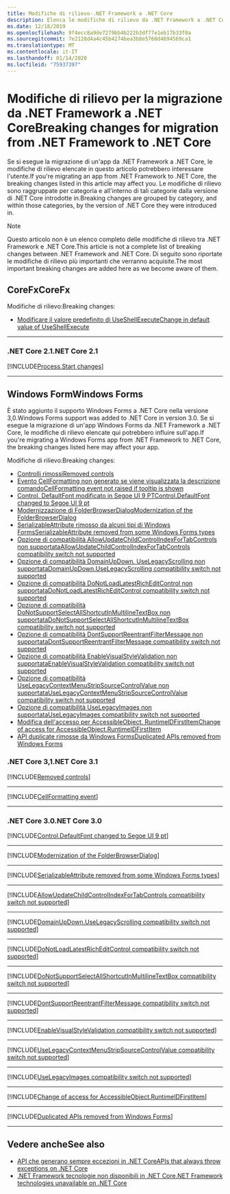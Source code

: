 ```yaml
---
title: Modifiche di rilievo-.NET Framework a .NET Core
description: Elenca le modifiche di rilievo da .NET Framework a .NET Core.
ms.date: 12/18/2019
ms.openlocfilehash: 9f4ecc8a9de7279bb4b222b3df77e1eb17b33f0a
ms.sourcegitcommit: 7e2128d4a4c45b4274bea3b8e5760d4694569ca1
ms.translationtype: MT
ms.contentlocale: it-IT
ms.lasthandoff: 01/14/2020
ms.locfileid: "75937397"
---
```

# <a name="breaking-changes-for-migration-from-net-framework-to-net-core"></a><span data-ttu-id="e5aeb-103">Modifiche di rilievo per la migrazione da .NET Framework a .NET Core</span><span class="sxs-lookup"><span data-stu-id="e5aeb-103">Breaking changes for migration from .NET Framework to .NET Core</span></span>

<span data-ttu-id="e5aeb-104">Se si esegue la migrazione di un'app da .NET Framework a .NET Core, le modifiche di rilievo elencate in questo articolo potrebbero interessare l'utente.</span><span class="sxs-lookup"><span data-stu-id="e5aeb-104">If you're migrating an app from .NET Framework to .NET Core, the breaking changes listed in this article may affect you.</span></span> <span data-ttu-id="e5aeb-105">Le modifiche di rilievo sono raggruppate per categoria e all'interno di tali categorie dalla versione di .NET Core introdotte in.</span><span class="sxs-lookup"><span data-stu-id="e5aeb-105">Breaking changes are grouped by category, and within those categories, by the version of .NET Core they were introduced in.</span></span>

> [!NOTE]
> <span data-ttu-id="e5aeb-106">Questo articolo non è un elenco completo delle modifiche di rilievo tra .NET Framework e .NET Core.</span><span class="sxs-lookup"><span data-stu-id="e5aeb-106">This article is not a complete list of breaking changes between .NET Framework and .NET Core.</span></span> <span data-ttu-id="e5aeb-107">Di seguito sono riportate le modifiche di rilievo più importanti che verranno acquisite.</span><span class="sxs-lookup"><span data-stu-id="e5aeb-107">The most important breaking changes are added here as we become aware of them.</span></span>

## <a name="corefx"></a><span data-ttu-id="e5aeb-108">CoreFx</span><span class="sxs-lookup"><span data-stu-id="e5aeb-108">CoreFx</span></span>

<span data-ttu-id="e5aeb-109">Modifiche di rilievo:</span><span class="sxs-lookup"><span data-stu-id="e5aeb-109">Breaking changes:</span></span>

- [<span data-ttu-id="e5aeb-110">Modificare il valore predefinito di UseShellExecute</span><span class="sxs-lookup"><span data-stu-id="e5aeb-110">Change in default value of UseShellExecute</span></span>](#change-in-default-value-of-useshellexecute)

***

### <a name="net-core-21"></a><span data-ttu-id="e5aeb-111">.NET Core 2.1</span><span class="sxs-lookup"><span data-stu-id="e5aeb-111">.NET Core 2.1</span></span>

[!INCLUDE[Process.Start changes](~/includes/core-changes/corefx/2.1/process-start-changes.md)]

***

## <a name="windows-forms"></a><span data-ttu-id="e5aeb-112">Windows Form</span><span class="sxs-lookup"><span data-stu-id="e5aeb-112">Windows Forms</span></span>

<span data-ttu-id="e5aeb-113">È stato aggiunto il supporto Windows Forms a .NET Core nella versione 3,0.</span><span class="sxs-lookup"><span data-stu-id="e5aeb-113">Windows Forms support was added to .NET Core in version 3.0.</span></span> <span data-ttu-id="e5aeb-114">Se si esegue la migrazione di un'app Windows Forms da .NET Framework a .NET Core, le modifiche di rilievo elencate qui potrebbero influire sull'app.</span><span class="sxs-lookup"><span data-stu-id="e5aeb-114">If you're migrating a Windows Forms app from .NET Framework to .NET Core, the breaking changes listed here may affect your app.</span></span>

<span data-ttu-id="e5aeb-115">Modifiche di rilievo:</span><span class="sxs-lookup"><span data-stu-id="e5aeb-115">Breaking changes:</span></span>

- [<span data-ttu-id="e5aeb-116">Controlli rimossi</span><span class="sxs-lookup"><span data-stu-id="e5aeb-116">Removed controls</span></span>](#removed-controls)
- [<span data-ttu-id="e5aeb-117">Evento CellFormatting non generato se viene visualizzata la descrizione comando</span><span class="sxs-lookup"><span data-stu-id="e5aeb-117">CellFormatting event not raised if tooltip is shown</span></span>](#cellformatting-event-not-raised-if-tooltip-is-shown)
- [<span data-ttu-id="e5aeb-118">Control. DefaultFont modificato in Segoe UI 9 PT</span><span class="sxs-lookup"><span data-stu-id="e5aeb-118">Control.DefaultFont changed to Segoe UI 9 pt</span></span>](#default-control-font-changed-to-segoe-ui-9-pt)
- [<span data-ttu-id="e5aeb-119">Modernizzazione di FolderBrowserDialog</span><span class="sxs-lookup"><span data-stu-id="e5aeb-119">Modernization of the FolderBrowserDialog</span></span>](#modernization-of-the-folderbrowserdialog)
- [<span data-ttu-id="e5aeb-120">SerializableAttribute rimosso da alcuni tipi di Windows Forms</span><span class="sxs-lookup"><span data-stu-id="e5aeb-120">SerializableAttribute removed from some Windows Forms types</span></span>](#serializableattribute-removed-from-some-windows-forms-types)
- [<span data-ttu-id="e5aeb-121">Opzione di compatibilità AllowUpdateChildControlIndexForTabControls non supportata</span><span class="sxs-lookup"><span data-stu-id="e5aeb-121">AllowUpdateChildControlIndexForTabControls compatibility switch not supported</span></span>](#allowupdatechildcontrolindexfortabcontrols-compatibility-switch-not-supported)
- [<span data-ttu-id="e5aeb-122">Opzione di compatibilità DomainUpDown. UseLegacyScrolling non supportata</span><span class="sxs-lookup"><span data-stu-id="e5aeb-122">DomainUpDown.UseLegacyScrolling compatibility switch not supported</span></span>](#domainupdownuselegacyscrolling-compatibility-switch-not-supported)
- [<span data-ttu-id="e5aeb-123">Opzione di compatibilità DoNotLoadLatestRichEditControl non supportata</span><span class="sxs-lookup"><span data-stu-id="e5aeb-123">DoNotLoadLatestRichEditControl compatibility switch not supported</span></span>](#donotloadlatestricheditcontrol-compatibility-switch-not-supported)
- [<span data-ttu-id="e5aeb-124">Opzione di compatibilità DoNotSupportSelectAllShortcutInMultilineTextBox non supportata</span><span class="sxs-lookup"><span data-stu-id="e5aeb-124">DoNotSupportSelectAllShortcutInMultilineTextBox compatibility switch not supported</span></span>](#donotsupportselectallshortcutinmultilinetextbox-compatibility-switch-not-supported)
- [<span data-ttu-id="e5aeb-125">Opzione di compatibilità DontSupportReentrantFilterMessage non supportata</span><span class="sxs-lookup"><span data-stu-id="e5aeb-125">DontSupportReentrantFilterMessage compatibility switch not supported</span></span>](#dontsupportreentrantfiltermessage-compatibility-switch-not-supported)
- [<span data-ttu-id="e5aeb-126">Opzione di compatibilità EnableVisualStyleValidation non supportata</span><span class="sxs-lookup"><span data-stu-id="e5aeb-126">EnableVisualStyleValidation compatibility switch not supported</span></span>](#enablevisualstylevalidation-compatibility-switch-not-supported)
- [<span data-ttu-id="e5aeb-127">Opzione di compatibilità UseLegacyContextMenuStripSourceControlValue non supportata</span><span class="sxs-lookup"><span data-stu-id="e5aeb-127">UseLegacyContextMenuStripSourceControlValue compatibility switch not supported</span></span>](#uselegacycontextmenustripsourcecontrolvalue-compatibility-switch-not-supported)
- [<span data-ttu-id="e5aeb-128">Opzione di compatibilità UseLegacyImages non supportata</span><span class="sxs-lookup"><span data-stu-id="e5aeb-128">UseLegacyImages compatibility switch not supported</span></span>](#uselegacyimages-compatibility-switch-not-supported)
- [<span data-ttu-id="e5aeb-129">Modifica dell'accesso per AccessibleObject. RuntimeIDFirstItem</span><span class="sxs-lookup"><span data-stu-id="e5aeb-129">Change of access for AccessibleObject.RuntimeIDFirstItem</span></span>](#change-of-access-for-accessibleobjectruntimeidfirstitem)
- [<span data-ttu-id="e5aeb-130">API duplicate rimosse da Windows Forms</span><span class="sxs-lookup"><span data-stu-id="e5aeb-130">Duplicated APIs removed from Windows Forms</span></span>](#duplicated-apis-removed-from-windows-forms)

### <a name="net-core-31"></a><span data-ttu-id="e5aeb-131">.NET Core 3,1</span><span class="sxs-lookup"><span data-stu-id="e5aeb-131">.NET Core 3.1</span></span>

[!INCLUDE[Removed controls](~/includes/core-changes/windowsforms/3.1/remove-controls-3.1.md)]

***

[!INCLUDE[CellFormatting event](~/includes/core-changes/windowsforms/3.1/cellformatting-event-not-raised.md)]

***

### <a name="net-core-30"></a><span data-ttu-id="e5aeb-132">.NET Core 3.0</span><span class="sxs-lookup"><span data-stu-id="e5aeb-132">.NET Core 3.0</span></span>

[!INCLUDE[Control.DefaultFont changed to Segoe UI 9 pt](~/includes/core-changes/windowsforms/3.0/control-defaultfont-changed.md)]

***

[!INCLUDE[Modernization of the FolderBrowserDialog](~/includes/core-changes/windowsforms/3.0/modernized-folderbrowserdialog.md)]

***

[!INCLUDE[SerializableAttribute removed from some Windows Forms types](~/includes/core-changes/windowsforms/3.0/remove-serializationattribute.md)]

***

[!INCLUDE[AllowUpdateChildControlIndexForTabControls compatibility switch not supported](~/includes/core-changes/windowsforms/3.0/deprecate-allowupdatechildcontrolindexfortabcontrols.md)]

***

[!INCLUDE[DomainUpDown.UseLegacyScrolling compatibility switch not supported](~/includes/core-changes/windowsforms/3.0/deprecate-uselegacyscrolling.md)]

***

[!INCLUDE[DoNotLoadLatestRichEditControl compatibility switch not supported](~/includes/core-changes/windowsforms/3.0/deprecate-donotloadlatestricheditcontrol.md)]

***

[!INCLUDE[DoNotSupportSelectAllShortcutInMultilineTextBox compatibility switch not supported](~/includes/core-changes/windowsforms/3.0/deprecate-donotsupportselectallshortcutinmultilinetextbox.md)]

***

[!INCLUDE[DontSupportReentrantFilterMessage compatibility switch not supported](~/includes/core-changes/windowsforms/3.0/deprecate-dontsupportreentrantfiltermessage.md)]

***

[!INCLUDE[EnableVisualStyleValidation compatibility switch not supported](~/includes/core-changes/windowsforms/3.0/deprecate-enablevisualstylevalidation.md)]

***

[!INCLUDE[UseLegacyContextMenuStripSourceControlValue compatibility switch not supported](~/includes/core-changes/windowsforms/3.0/deprecate-uselegacycontextmenustripsourcecontrolvalue.md)]

***

[!INCLUDE[UseLegacyImages compatibility switch not supported](~/includes/core-changes/windowsforms/3.0/deprecate-uselegacyimages.md)]

***

[!INCLUDE[Change of access for AccessibleObject.RuntimeIDFirstItem](~/includes/core-changes/windowsforms/3.0/changed-access-for-runtimeidfirstitem.md)]

***

[!INCLUDE[Duplicated APIs removed from Windows Forms](~/includes/core-changes/windowsforms/3.0/remove-duplicated-apis.md)]

***

## <a name="see-also"></a><span data-ttu-id="e5aeb-133">Vedere anche</span><span class="sxs-lookup"><span data-stu-id="e5aeb-133">See also</span></span>

- [<span data-ttu-id="e5aeb-134">API che generano sempre eccezioni in .NET Core</span><span class="sxs-lookup"><span data-stu-id="e5aeb-134">APIs that always throw exceptions on .NET Core</span></span>](unsupported-apis.md)
- [<span data-ttu-id="e5aeb-135">.NET Framework tecnologie non disponibili in .NET Core</span><span class="sxs-lookup"><span data-stu-id="e5aeb-135">.NET Framework technologies unavailable on .NET Core</span></span>](../porting/net-framework-tech-unavailable.md)
